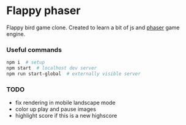 # Flappy phaser

Flappy bird game clone. Created to learn a bit of js and [phaser](https://phaser.io/) game engine.

### Useful commands
```bash
npm i  # setup
npm start  # localhost dev server
npm run start-global  # externally visible server
```

### TODO
- fix rendering in mobile landscape mode
- color up play and pause images
- highlight score if this is a new highscore
